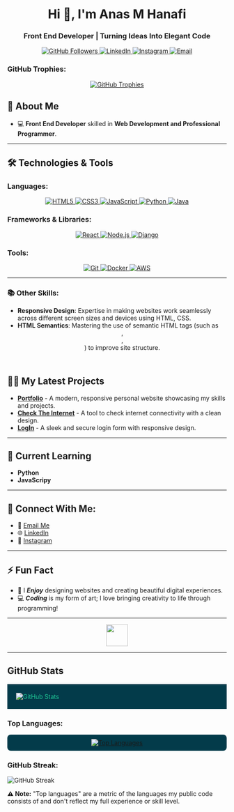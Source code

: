 <h1 align="center">Hi 👋, I'm Anas M Hanafi</h1>
<h3 align="center">Front End Developer | Turning Ideas Into Elegant Code</h3>

<p align="center">
  <a href="https://github.com/Anas-M-Hanafi" target="_blank">
    <img src="https://img.shields.io/github/followers/Anas-M-Hanafi?label=Follow&style=social" alt="GitHub Followers"/>
  </a>
  <a href="https://www.linkedin.com/in/Anas-M-Hanafi" target="_blank">
    <img src="https://img.shields.io/badge/LinkedIn-%230077B5.svg?style=for-the-badge&logo=linkedin&logoColor=white" alt="LinkedIn"/>
  </a>
  <a href="https://www.instagram.com/anas.m.hanafi" target="_blank">
    <img src="https://img.shields.io/badge/Instagram-%23E4405F.svg?style=for-the-badge&logo=instagram&logoColor=white" alt="Instagram"/>
  </a>
  <a href="mailto:anas.m.hanafi@example.com">
    <img src="https://img.shields.io/badge/Email-%23D14836.svg?style=for-the-badge&logo=gmail&logoColor=white" alt="Email"/>
  </a>
</p>


### GitHub Trophies:
<p align="center">
  <a href="https://github.com/ryo-ma/github-profile-trophy">
    <img src="https://github-profile-trophy.vercel.app/?username=Anas-M-Hanafi&theme=radical&row=1&column=5" alt="GitHub Trophies"/>
  </a>
</p>

## 🚀 About Me
- 💻 **Front End Developer** skilled in **Web Development and Professional Programmer**.
---

## 🛠️ Technologies & Tools
### Languages:
<p align="center">
  <a href="https://developer.mozilla.org/en-US/docs/Web/HTML" target="_blank">
    <img src="https://img.shields.io/badge/HTML5-%23E34F26.svg?style=for-the-badge&logo=html5&logoColor=white" alt="HTML5"/>
  </a>
  <a href="https://developer.mozilla.org/en-US/docs/Web/CSS" target="_blank">
    <img src="https://img.shields.io/badge/CSS3-%23157122.svg?style=for-the-badge&logo=css3&logoColor=white" alt="CSS3"/>
  </a>
  <a href="https://developer.mozilla.org/en-US/docs/Web/JavaScript" target="_blank">
    <img src="https://img.shields.io/badge/JavaScript-%23F7DF1E.svg?style=for-the-badge&logo=javascript&logoColor=black" alt="JavaScript"/>
  </a>
  <a href="https://www.python.org/" target="_blank">
    <img src="https://img.shields.io/badge/Python-3670A0?style=for-the-badge&logo=python&logoColor=ffdd54" alt="Python"/>
  </a>
  <a href="https://www.java.com/" target="_blank">
    <img src="https://img.shields.io/badge/Java-%23ED8B00.svg?style=for-the-badge&logo=java&logoColor=white" alt="Java"/>
  </a>
</p>

### Frameworks & Libraries:
<p align="center">
  <a href="https://reactjs.org/" target="_blank">
    <img src="https://img.shields.io/badge/React-%2361DAFB.svg?style=for-the-badge&logo=react&logoColor=black" alt="React"/>
  </a>
  <a href="https://nodejs.org/" target="_blank">
    <img src="https://img.shields.io/badge/Node.js-339933?style=for-the-badge&logo=node.js&logoColor=white" alt="Node.js"/>
  </a>
  <a href="https://www.djangoproject.com/" target="_blank">
    <img src="https://img.shields.io/badge/Django-%23092E20.svg?style=for-the-badge&logo=django&logoColor=white" alt="Django"/>
  </a>
</p>

### Tools:
<p align="center">
  <a href="https://git-scm.com/" target="_blank">
    <img src="https://img.shields.io/badge/Git-%23F05032.svg?style=for-the-badge&logo=git&logoColor=white" alt="Git"/>
  </a>
  <a href="https://www.docker.com/" target="_blank">
    <img src="https://img.shields.io/badge/Docker-%232496ED.svg?style=for-the-badge&logo=docker&logoColor=white" alt="Docker"/>
  </a>
  <a href="https://aws.amazon.com/" target="_blank">
    <img src="https://img.shields.io/badge/AWS-%23232F3E.svg?style=for-the-badge&logo=amazonaws&logoColor=white" alt="AWS"/>
  </a>
</p>

---

### 📚 Other Skills:
- **Responsive Design**: Expertise in making websites work seamlessly across different screen sizes and devices using HTML, CSS.
- **HTML Semantics**: Mastering the use of semantic HTML tags (such as <header>, <footer>, <article>) to improve site structure.
  
## 🧑‍💻 My Latest Projects


- **[Portfolio](file:///C:/Anas%20portfolio/index.html#home)** - A modern, responsive personal website showcasing my skills and projects.
- **[Check The Internet](file:///C:/internet/index.html)** - A tool to check internet connectivity with a clean design.
- **[LogIn](file:///C:/SignUP&Login/index.html)** - A sleek and secure login form with responsive design.

---

## 🌱 Current Learning

- **Python**
- **JavaScripy**
---

## 💬 Connect With Me:
- 📧 [Email Me](mailto:anas.m.hanafi@example.com)
- 🌐 [LinkedIn](https://www.linkedin.com/in/Anas-M-Hanafi)
- 📱 [Instagram](https://www.instagram.com/anas.m.hanafi)

---

## ⚡ Fun Fact
- 🎨 I ***Enjoy*** designing websites and creating beautiful digital experiences.
- 💻 ***Coding*** is my form of art; I love bringing creativity to life through programming!


---

<p align="center">
  <img src="https://media.giphy.com/media/l0HlE8Z5fEjX9BgaY/giphy.gif" width="50"/>
</p>

---

## GitHub Stats

<div style="background-color: #033b4a; color: #20c997; padding: 20px;">
  <img src="https://github-readme-stats.vercel.app/api?username=Anas-M-Hanafi&show_icons=true&theme=dark" alt="GitHub Stats" />
</div>

### Top Languages:
<p align="center" style="background-color: #033b4a; color: #20c997; padding: 10px; border-radius: 8px;">
  <a href="https://github.com/anuraghazra/github-readme-stats">
    <img src="https://github-readme-stats.vercel.app/api/top-langs/?username=Anas-M-Hanafi&layout=compact&theme=radical" alt="Top Languages"/>
  </a>
</p>



### GitHub Streak:
![GitHub Streak](https://github-readme-streak-stats.herokuapp.com/?user=Anas-M-Hanafi&theme=radical&hide_border=true)


**⚠️ Note:** "Top languages" are a metric of the languages my public code consists of and don't reflect my full experience or skill level.

